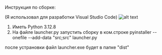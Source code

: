 Инструкция по сборке:

(Я использовал для разработки Visual Studio Code)
![alt text](https://raw.githubusercontent.com/zzzlichzzz/-/refs/heads/main/Launcher/img.bmp?raw=true)

1) Иметь Python 3.12.8
2) На файле launcher.py запустить сборку в ком.строке
                         pyinstaller --onefile --add-data "src;src" launcher.py

после устрановки файл launcher.exe будет в папке "dist"
